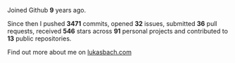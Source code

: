 Joined Github **9** years ago.

Since then I pushed **3471** commits, opened **32** issues, submitted **36** pull requests, received **546** stars across **91** personal projects and contributed to **13** public repositories.

Find out more about me on [lukasbach.com](https://lukasbach.com)
